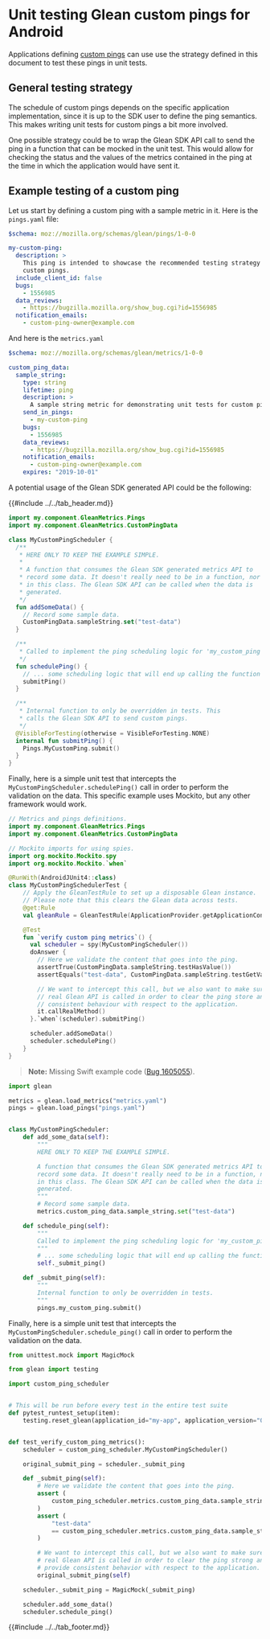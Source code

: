 # Unit testing Glean custom pings for Android

Applications defining [custom pings](custom.md) can use use the strategy defined in this document to test these pings in unit tests.

## General testing strategy

The schedule of custom pings depends on the specific application implementation, since it is up to the SDK user to define the ping semantics. This makes writing unit tests for custom pings a bit more involved.

One possible strategy could be to wrap the Glean SDK API call to send the ping in a function that can be mocked in the unit test. This would allow for checking the status and the values of the metrics contained in the ping at the time in which the application would have sent it.

## Example testing of a custom ping

Let us start by defining a custom ping with a sample metric in it. Here is the `pings.yaml` file:

```yaml
$schema: moz://mozilla.org/schemas/glean/pings/1-0-0

my-custom-ping:
  description: >
    This ping is intended to showcase the recommended testing strategy for
    custom pings.
  include_client_id: false
  bugs:
    - 1556985
  data_reviews:
    - https://bugzilla.mozilla.org/show_bug.cgi?id=1556985
  notification_emails:
    - custom-ping-owner@example.com

```

And here is the `metrics.yaml`

```yaml
$schema: moz://mozilla.org/schemas/glean/metrics/1-0-0

custom_ping_data:
  sample_string:
    type: string
    lifetime: ping
    description: >
      A sample string metric for demonstrating unit tests for custom pings.
    send_in_pings:
      - my-custom-ping
    bugs:
      - 1556985
    data_reviews:
      - https://bugzilla.mozilla.org/show_bug.cgi?id=1556985
    notification_emails:
      - custom-ping-owner@example.com
    expires: "2019-10-01"
```

A potential usage of the Glean SDK generated API could be the following:

{{#include ../../tab_header.md}}

<div data-lang="Kotlin" class="tab">

```kotlin
import my.component.GleanMetrics.Pings
import my.component.GleanMetrics.CustomPingData

class MyCustomPingScheduler {
  /**
   * HERE ONLY TO KEEP THE EXAMPLE SIMPLE.
   *
   * A function that consumes the Glean SDK generated metrics API to
   * record some data. It doesn't really need to be in a function, nor
   * in this class. The Glean SDK API can be called when the data is
   * generated.
   */
  fun addSomeData() {
    // Record some sample data.
    CustomPingData.sampleString.set("test-data")
  }

  /**
   * Called to implement the ping scheduling logic for 'my_custom_ping'.
   */
  fun schedulePing() {
    // ... some scheduling logic that will end up calling the function below.
    submitPing()
  }

  /**
   * Internal function to only be overridden in tests. This
   * calls the Glean SDK API to send custom pings.
   */
  @VisibleForTesting(otherwise = VisibleForTesting.NONE)
  internal fun submitPing() {
    Pings.MyCustomPing.submit()
  }
}
```

Finally, here is a simple unit test that intercepts the `MyCustomPingScheduler.schedulePing()` call in order to perform the validation on the data. This specific example uses Mockito, but any other framework would work.

```kotlin
// Metrics and pings definitions.
import my.component.GleanMetrics.Pings
import my.component.GleanMetrics.CustomPingData

// Mockito imports for using spies.
import org.mockito.Mockito.spy
import org.mockito.Mockito.`when`

@RunWith(AndroidJUnit4::class)
class MyCustomPingSchedulerTest {
    // Apply the GleanTestRule to set up a disposable Glean instance.
    // Please note that this clears the Glean data across tests.
    @get:Rule
    val gleanRule = GleanTestRule(ApplicationProvider.getApplicationContext())

    @Test
    fun `verify custom ping metrics`() {
      val scheduler = spy(MyCustomPingScheduler())
      doAnswer {
        // Here we validate the content that goes into the ping.
        assertTrue(CustomPingData.sampleString.testHasValue())
        assertEquals("test-data", CustomPingData.sampleString.testGetValue())

        // We want to intercept this call, but we also want to make sure the
        // real Glean API is called in order to clear the ping store and to provide
        // consistent behaviour with respect to the application.
        it.callRealMethod()
      }.`when`(scheduler).submitPing()

      scheduler.addSomeData()
      scheduler.schedulePing()
    }
}
```

</div>

<div data-lang="Swift" class="tab">

> **Note:** Missing Swift example code ([Bug 1605055](https://bugzilla.mozilla.org/show_bug.cgi?id=1605055)).

</div>

<div data-lang="Python" class="tab">

```python
import glean

metrics = glean.load_metrics("metrics.yaml")
pings = glean.load_pings("pings.yaml")


class MyCustomPingScheduler:
    def add_some_data(self):
        """
        HERE ONLY TO KEEP THE EXAMPLE SIMPLE.

        A function that consumes the Glean SDK generated metrics API to
        record some data. It doesn't really need to be in a function, nor
        in this class. The Glean SDK API can be called when the data is
        generated.
        """
        # Record some sample data.
        metrics.custom_ping_data.sample_string.set("test-data")

    def schedule_ping(self):
        """
        Called to implement the ping scheduling logic for 'my_custom_ping'.
        """
        # ... some scheduling logic that will end up calling the function below.
        self._submit_ping()

    def _submit_ping(self):
        """
        Internal function to only be overridden in tests.
        """
        pings.my_custom_ping.submit()
```

Finally, here is a simple unit test that intercepts the `MyCustomPingScheduler.schedule_ping()` call in order to perform the validation on the data.

```python
from unittest.mock import MagicMock

from glean import testing

import custom_ping_scheduler


# This will be run before every test in the entire test suite
def pytest_runtest_setup(item):
    testing.reset_glean(application_id="my-app", application_version="0.0.1")


def test_verify_custom_ping_metrics():
    scheduler = custom_ping_scheduler.MyCustomPingScheduler()

    original_submit_ping = scheduler._submit_ping

    def _submit_ping(self):
        # Here we validate the content that goes into the ping.
        assert (
            custom_ping_scheduler.metrics.custom_ping_data.sample_string.test_has_value()
        )
        assert (
            "test-data"
            == custom_ping_scheduler.metrics.custom_ping_data.sample_string.test_get_value()
        )

        # We want to intercept this call, but we also want to make sure the
        # real Glean API is called in order to clear the ping strong and to
        # provide consistent behavior with respect to the application.
        original_submit_ping(self)

    scheduler._submit_ping = MagicMock(_submit_ping)

    scheduler.add_some_data()
    scheduler.schedule_ping()
```

</div>

{{#include ../../tab_footer.md}}
